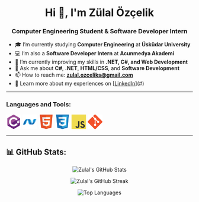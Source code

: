 <h1 align="center">Hi 👋, I'm Zülal Özçelik</h1>
<h3 align="center">Computer Engineering Student & Software Developer Intern</h3>

- 🎓 I’m currently studying **Computer Engineering** at **Üsküdar University**  
- 💻 I’m also a **Software Developer Intern** at **Acunmedya Akademi**
- 🌱 I’m currently improving my skills in **.NET, C#, and Web Development**
- 💬 Ask me about **C#**, **.NET**, **HTML/CSS**, and **Software Development**
- 📫 How to reach me: **zulal.ozceliks@gmail.com**
- 📄 Learn more about my experiences on [[LinkedIn](https://www.linkedin.com/in/z%C3%BClal-%C3%B6z%C3%A7elik-16a964261/)](#)

---


### Languages and Tools:
<p align="left">
  <img src="https://raw.githubusercontent.com/devicons/devicon/master/icons/csharp/csharp-original.svg" alt="csharp" width="40" height="40"/> 
  <img src="https://raw.githubusercontent.com/devicons/devicon/master/icons/dot-net/dot-net-original.svg" alt="dotnet" width="40" height="40"/> 
  <img src="https://raw.githubusercontent.com/devicons/devicon/master/icons/html5/html5-original.svg" alt="html5" width="40" height="40"/>
  <img src="https://raw.githubusercontent.com/devicons/devicon/master/icons/css3/css3-original.svg" alt="css3" width="40" height="40"/>
  <img src="https://raw.githubusercontent.com/devicons/devicon/master/icons/javascript/javascript-original.svg" alt="javascript" width="40" height="40"/>
  <img src="https://raw.githubusercontent.com/devicons/devicon/master/icons/git/git-original.svg" alt="git" width="40" height="40"/>
</p>

---



## 📊 GitHub Stats:

<p align="center">
  <img src="https://github-readme-stats.vercel.app/api?username=zulalozcelik&show_icons=true&theme=tokyonight" alt="Zulal's GitHub Stats" />
</p>

<p align="center">
  <img src="https://github-readme-streak-stats.herokuapp.com/?user=zulalozcelik&theme=tokyonight" alt="Zulal's GitHub Streak" />
</p>

<p align="center">
  <img src="https://github-readme-stats.vercel.app/api/top-langs/?username=zulalozcelik&layout=compact&theme=tokyonight" alt="Top Languages" />
</p>
